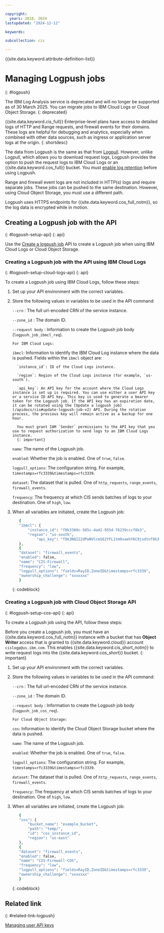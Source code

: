 ```yaml
---

copyright:
  years: 2018, 2024
lastupdated: "2024-12-12"

keywords:

subcollection: cis

---
```


{{site.data.keyword.attribute-definition-list}}

# Managing Logpush jobs
{: #logpush}

The IBM Log Analysis service is deprecated and will no longer be supported as of 30 March 2025. You can migrate jobs to IBM Cloud Logs or Cloud Object Storage.
{: deprecated}

{{site.data.keyword.cis_full}} Enterprise-level plans have access to detailed logs of HTTP and Range requests, and firewall events for their domains. These logs are helpful for debugging and analytics, especially when combined with other data sources, such as ingress or application server logs at the origin.
{: shortdesc}

The data from Logpush is the same as that from [Logpull](/docs/cis?topic=cis-logpull#logpull). However, unlike Logpull, which allows you to download request logs, Logpush provides the option to push the request logs to IBM Cloud Logs or an {{site.data.keyword.cos_full}} bucket. You must [enable log retention](/docs/cis?topic=cis-logpull#log-retention) before using Logpush.

Range and firewall event logs are not included in HTTP(s) logs and require separate jobs. These jobs can be pushed to the same destination. However, using Cloud Object Storage, you must use a different path.  

Logpush uses HTTPS endpoints for {{site.data.keyword.cos_full_notm}}, so the log data is encrypted while in motion.

## Creating a Logpush job with the API
{: #logpush-setup-api}
{: api}

Use the [Create a logpush job](/apidocs/cis#create-logpush-job-v2) API to create a Logpush job when using IBM Cloud Logs or Cloud Object Storage.

### Creating a Logpush job with the API using IBM Cloud Logs
{: #logpush-setup-cloud-logs-api}
{: api}

To create a Logpush job using IBM Cloud Logs, follow these steps: 

1. Set up your API environment with the correct variables.
1. Store the following values in variables to be used in the API command:

   `--crn`
   :   The full url-encoded CRN of the service instance.

   `--zone_id`
  :   The domain ID.

   `--request body`
   :   Information to create the Logpush job body (`logpush_job_ibmcl_req`). 

       For IBM Cloud Logs:

      `ibmcl`: Information to identify the IBM Cloud Log instance where the data is pushed. Fields within the `ibmcl` object are:

         `instance_id`: ID of the Cloud Logs instance. 

         `region`: Region of the Cloud Logs instance (for example, `us-south`).

         `api_key`: An API key for the account where the Cloud Logs instance is set up is required. You can use either a user API key or a service ID API key. This key is used to generate a bearer token for the Logpush job. If the API key has an expiration date, it can be rotated using the [Update a logpush job](/apidocs/cis#update-logpush-job-v2) API. During the rotation process, the previous key will remain active as a backup for one hour.
 
         You must grant IAM `Sender` permissions to the API key that you use to request authorization to send logs to an IBM Cloud Logs instance.
         {: important}

      `name`: The name of the Logpush job.

      `enabled`: Whether the job is enabled. One of `true`, `false`.

      `logpull_options`: The configuration string. For example, `timestamps=rfc3339&timestamps=rfc3339`.

      `dataset`: The dataset that is pulled. One of `http_requests`, `range_events`, `firewall_events`.

      `frequency`: The frequency at which CIS sends batches of logs to your destination. One of `high`, `low`.

1. When all variables are initiated, create the Logpush job:

      ```sh
         {
         "ibmcl": { 
             "instance_id": "f8k3309c-585c-4a42-955d-76239cccf8k3", 
             "region": "us-south",
        	 	 "api_key": "f8k3NQI22dPwNVCcmS62YFL1tm9vaehY6C9jxdtnf8k3"
         },
         {
         "dataset": "firewall_events",
         "enabled": false,
         "name": "CIS-Firewall",
         "frequency": "low",
         "logpull_options": "fields=RayID,ZoneID&timestamps=rfc3339",
         "ownership_challenge": "xxxxxxx"
         }
      ```
      {: codeblock} 

### Creating a Logpush job with Cloud Object Storage API
{: #logpush-setup-cos-api}
{: api}

To create a Logpush job using the API, follow these steps:

Before you create a Logpush job, you must have an {{site.data.keyword.cos_full_notm}} instance with a bucket that has **Object Writer** access that is granted to {{site.data.keyword.cloud}} account `cislogp@us.ibm.com`. This enables {{site.data.keyword.cis_short_notm}} to write request logs into the {{site.data.keyword.cos_short}} bucket.
{: important}

1. Set up your API environment with the correct variables.
1. Store the following values in variables to be used in the API command:

   `--crn`
   :   The full url-encoded CRN of the service instance.

   `--zone_id`
  :   The domain ID.

   `--request body`
   :   Information to create the Logpush job body (`logpush_job_cos_req`). 

       For Cloud Object Storage:

      `cos`: Information to identify the Cloud Object Storage bucket where the data is pushed.

      `name`: The name of the Logpush job.

      `enabled`: Whether the job is enabled. One of `true`, `false`.

      `logpull_options`: The configuration string. For example, `timestamps=rfc3339&timestamps=rfc3339`.

      `dataset`: The dataset that is pulled. One of `http_requests`, `range_events`, `firewall_events`.

      `frequency`: The frequency at which CIS sends batches of logs to your destination. One of `high`, `low`. 

1. When all variables are initiated, create the Logpush job:

      ```sh
         {
         "cos": {
             "bucket_name": "example_bucket",
             "path": "temp/",
             "id": "cos_instance_id",
             "region": "us-east"
         },
         {
         "dataset": "firewall_events",
         "enabled": false,
         "name": "CIS-Firewall-COS",
         "frequency": "low",
         "logpull_options": "fields=RayID,ZoneID&timestamps=rfc3339",
         "ownership_challenge": "xxxxxxx"
         }
      ```
      {: codeblock}


## Related link
{: #related-link-logpush}

[Managing user API keys](/docs/account?topic=account-userapikey&interface=ui)
